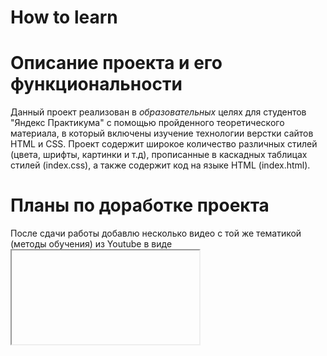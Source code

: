 # How to learn

# Описание проекта и его функциональности
Данный проект реализован в *образовательных* целях для студентов "Яндекс Практикума" с помощью 
пройденного теоретического материала, в который включены изучение технологии верстки сайтов HTML и CSS.
Проект содержит широкое количество различных стилей (цвета, шрифты, картинки и т.д), прописанные в 
каскадных таблицах стилей (index.css), а также содержит код на языке HTML (index.html). 
# Планы по доработке проекта
После сдачи работы добавлю несколько видео с той же тематикой (методы обучения) из Youtube в виде  
**<iframe>** в блок **<video>**.

